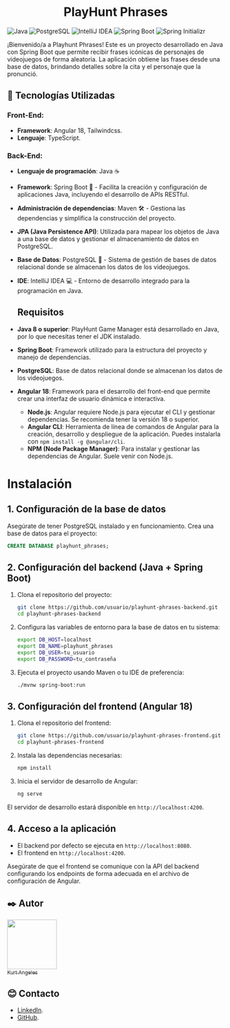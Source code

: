 <div align="center">

# PlayHunt Phrases
</div>

![Java](https://img.shields.io/badge/-Java-007396?style=flat-square&logo=java&logoColor=ffffff)
![PostgreSQL](https://img.shields.io/badge/-PostgreSQL-336791?style=flat-square&logo=postgresql&logoColor=ffffff)
![IntelliJ IDEA](https://img.shields.io/badge/-IntelliJ%20IDEA-000000?style=flat-square&logo=intellij-idea&logoColor=ffffff)
![Spring Boot](https://img.shields.io/badge/-Spring%20Boot-6DB33F?style=flat-square&logo=spring-boot&logoColor=ffffff)
![Spring Initializr](https://img.shields.io/badge/-Spring%20Initializr-6DB33F?style=flat-square&logo=spring&logoColor=ffffff)

¡Bienvenido/a a Playhunt Phrases! Este es un proyecto desarrollado en Java con Spring Boot que permite recibir frases icónicas de personajes de videojuegos de forma aleatoria. La aplicación obtiene las frases desde una base de datos, brindando detalles sobre la cita y el personaje que la pronunció.

## 🔧 Tecnologías Utilizadas

### Front-End:
- **Framework**: Angular 18, Tailwindcss.
- **Lenguaje**: TypeScript.

### Back-End:
- **Lenguaje de programación**: Java ☕
- **Framework**: Spring Boot 🌱 - Facilita la creación y configuración de aplicaciones Java, incluyendo el desarrollo de APIs RESTful.
- **Administración de dependencias**: Maven 🛠️ - Gestiona las dependencias y simplifica la construcción del proyecto.
- **JPA (Java Persistence API)**: Utilizada para mapear los objetos de Java a una base de datos y gestionar el almacenamiento de datos en PostgreSQL.
- **Base de Datos**: PostgreSQL 🐘 - Sistema de gestión de bases de datos relacional donde se almacenan los datos de los videojuegos.
- **IDE**: IntelliJ IDEA 💻 - Entorno de desarrollo integrado para la programación en Java.

  ## Requisitos

- **Java 8 o superior**: PlayHunt Game Manager está desarrollado en Java, por lo que necesitas tener el JDK instalado.
- **Spring Boot**: Framework utilizado para la estructura del proyecto y manejo de dependencias.
- **PostgreSQL**: Base de datos relacional donde se almacenan los datos de los videojuegos.
- **Angular 18**: Framework para el desarrollo del front-end que permite crear una interfaz de usuario dinámica e interactiva.
  - **Node.js**: Angular requiere Node.js para ejecutar el CLI y gestionar dependencias. Se recomienda tener la versión 18 o superior.
  - **Angular CLI**: Herramienta de línea de comandos de Angular para la creación, desarrollo y despliegue de la aplicación. Puedes instalarla con `npm install -g @angular/cli`.
  - **NPM (Node Package Manager)**: Para instalar y gestionar las dependencias de Angular. Suele venir con Node.js.
 
# Instalación

## 1. Configuración de la base de datos

Asegúrate de tener PostgreSQL instalado y en funcionamiento. Crea una base de datos para el proyecto:

```sql
CREATE DATABASE playhunt_phrases;
````
## 2. Configuración del backend (Java + Spring Boot)

1. Clona el repositorio del proyecto:

    ```bash
    git clone https://github.com/usuario/playhunt-phrases-backend.git
    cd playhunt-phrases-backend
    ```

2. Configura las variables de entorno para la base de datos en tu sistema:

    ```bash
    export DB_HOST=localhost
    export DB_NAME=playhunt_phrases
    export DB_USER=tu_usuario
    export DB_PASSWORD=tu_contraseña
    ```

3. Ejecuta el proyecto usando Maven o tu IDE de preferencia:

    ```bash
    ./mvnw spring-boot:run
    ```

## 3. Configuración del frontend (Angular 18)

1. Clona el repositorio del frontend:

    ```bash
    git clone https://github.com/usuario/playhunt-phrases-frontend.git
    cd playhunt-phrases-frontend
    ```

2. Instala las dependencias necesarias:

    ```bash
    npm install
    ```

3. Inicia el servidor de desarrollo de Angular:

    ```bash
    ng serve
    ```

El servidor de desarrollo estará disponible en `http://localhost:4200`.

## 4. Acceso a la aplicación

- El backend por defecto se ejecuta en `http://localhost:8080`.
- El frontend en `http://localhost:4200`.

Asegúrate de que el frontend se comunique con la API del backend configurando los endpoints de forma adecuada en el archivo de configuración de Angular.


## ✒️ Autor

[<img src="https://avatars.githubusercontent.com/u/82422415?v=4" width=115><br><sub>Kurt Angeles</sub>](https://github.com/kurttck)

## 😊 Contacto

* [LinkedIn](https://www.linkedin.com/in/kurt-angeles-segura/).
* [GitHub](https://github.com/kurttck).
  
